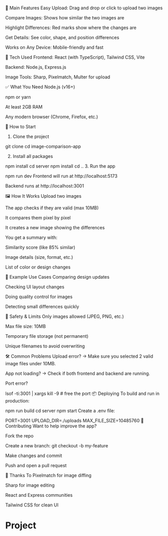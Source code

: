 🌟 Main Features
Easy Upload: Drag and drop or click to upload two images

Compare Images: Shows how similar the two images are

Highlight Differences: Red marks show where the changes are

Get Details: See color, shape, and position differences

Works on Any Device: Mobile-friendly and fast

🔧 Tech Used
Frontend: React (with TypeScript), Tailwind CSS, Vite

Backend: Node.js, Express.js

Image Tools: Sharp, Pixelmatch, Multer for upload

✅ What You Need
Node.js (v16+)

npm or yarn

At least 2GB RAM

Any modern browser (Chrome, Firefox, etc.)

🚀 How to Start
1. Clone the project

git clone <repository-url>
cd image-comparison-app
 
2. Install all packages

npm install
cd server
npm install
cd ..
3. Run the app

npm run dev
Frontend will run at http://localhost:5173

Backend runs at http://localhost:3001

🖼️ How It Works
Upload two images

The app checks if they are valid (max 10MB)

It compares them pixel by pixel

It creates a new image showing the differences

You get a summary with:

Similarity score (like 85% similar)

Image details (size, format, etc.)

List of color or design changes

🧪 Example Use Cases
Comparing design updates

Checking UI layout changes

Doing quality control for images

Detecting small differences quickly

🔐 Safety & Limits
Only images allowed (JPEG, PNG, etc.)

Max file size: 10MB

Temporary file storage (not permanent)

Unique filenames to avoid overwriting

🛠 Common Problems
Upload error?
→ Make sure you selected 2 valid image files under 10MB.

App not loading?
→ Check if both frontend and backend are running.

Port error?

lsof -ti:3001 | xargs kill -9  # free the port
📦 Deploying
To build and run in production:

npm run build
cd server
npm start
Create a .env file:


PORT=3001
UPLOAD_DIR=./uploads
MAX_FILE_SIZE=10485760
🤝 Contributing
Want to help improve the app?

Fork the repo

Create a new branch: git checkout -b my-feature

Make changes and commit

Push and open a pull request

🙏 Thanks To
Pixelmatch for image diffing

Sharp for image editing

React and Express communities

Tailwind CSS for clean UI

# Project
